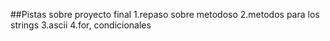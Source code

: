 ##Pistas sobre proyecto final
1.repaso sobre metodoso
2.metodos para los strings
3.ascii
4.for, condicionales
